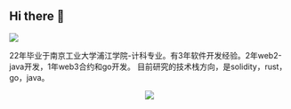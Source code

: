 ## Hi there 👋

<!--
**Luke-Blockchain/Luke-Blockchain** is a ✨ _special_ ✨ repository because its `README.md` (this file) appears on your GitHub profile.

Here are some ideas to get you started:

- 🔭 I’m currently working on ...
- 🌱 I’m currently learning ...
- 👯 I’m looking to collaborate on ...
- 🤔 I’m looking for help with ...
- 💬 Ask me about ...
- 📫 How to reach me: ...
- 😄 Pronouns: ...
- ⚡ Fun fact: ...
-->
<!-- github访问统计-->
<img src="https://komarev.com/ghpvc/?username=LukeDevX&abbreviated=true" />

22年毕业于南京工业大学浦江学院-计科专业。有3年软件开发经验。2年web2-java开发，1年web3合约和go开发。
目前研究的技术栈方向，是solidity，rust，go，java。

<!-- github 提交
<div align="center"> <img height="137px" src="https://github-readme-stats.vercel.app/api?username=LukeDevX&hide_title=true&hide_border=true&show_icons=trueline_height=21&text_color=000&icon_color=000&bg_color=0,ea6161,ffc64d,fffc4d,52fa5a&theme=graywhite" /> </div>
-->




<!--GitHub 使用语言统计-->
<div align="center"> <img src="https://github-readme-stats.vercel.app/api/top-langs/?username=LukeDevX&hide_title=true&hide_border=true&layout=compact&langs_count=6&text_color=000&icon_color=fff&bg_color=0,52fa5a,4dfcff,c64dff&theme=graywhite" /> </div>


